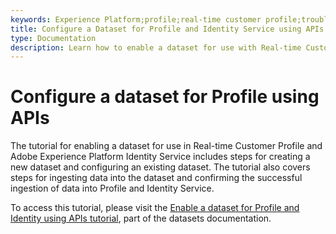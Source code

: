 ```yaml
---
keywords: Experience Platform;profile;real-time customer profile;troubleshooting;API;enable dataset
title: Configure a Dataset for Profile and Identity Service using APIs
type: Documentation
description: Learn how to enable a dataset for use with Real-time Customer Profile and Identity Service using Adobe Experience Platform APIs.
---
```

# Configure a dataset for Profile using APIs

The tutorial for enabling a dataset for use in Real-time Customer Profile and Adobe Experience Platform Identity Service includes steps for creating a new dataset and configuring an existing dataset. The tutorial also covers steps for ingesting data into the dataset and confirming the successful ingestion of data into Profile and Identity Service.

To access this tutorial, please visit the [Enable a dataset for Profile and Identity using APIs tutorial](../../catalog/datasets/enable-for-profile.md), part of the datasets documentation.
